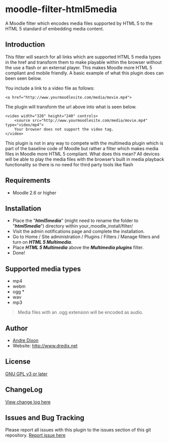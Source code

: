 # moodle-filter-html5media
A Moodle filter which encodes media files supported by HTML 5 to the HTML 5 standard of embedding media content.

## Introduction
This filter will search for all links which are supported HTML 5 media types in the href and transform them to make playable within the browser without the use a flash or an external player. This makes Moodle more HTML 5 compliant and mobile friendly. A basic example of what this plugin does can been seen below.

You include a link to a video file as follows:
```
<a href="http://www.yourmoodlesite.com/media/movie.mp4">
```
The plugin will transform the url above into what is seen below.
```
<video width="320" height="240" controls>
	<source src="http://www.yourmoodlesite.com/media/movie.mp4" type="video/mp4">
	Your browser does not support the video tag.
</video> 
```

This plugin is not in any way to compete with the multimedia plugin which is part of the baseline code of Moodle but rather a filter which makes media files in Moodle more HTML 5 compliant. What does this mean? All devices will be able to play the media files with the browser’s built in media playback functionality so there is no need for third party tools like flash

## Requirements
 -  Moodle 2.6 or higher

## Installation
- Place the "***html5media***" (might need to rename the folder to "***html5media***") directory within your_moodle_install/filter/
- Visit the admin notifications page and complete the installation.
- Go to Home / Site administration / Plugins / Filters / Manage filters and turn on ***HTML 5 Multimedia***.
- Place ***HTML 5 Multimedia*** above the ***Multimedia plugins*** filter.
- Done!

## Supported media types
  - mp4
  - webm
  - ogg *
  - wav
  - mp3

>Media files with an .ogg extension will be encoded as audio.

## Author
- [Andre Dixon](https://moodle.org/user/profile.php?id=1956202)
- Website: http://www.dredix.net

## License
[GNU GPL v3 or later](http://www.gnu.org/copyleft/gpl.html)

## ChangeLog
[View change log here](https://github.com/dredix84/moodle-filter_html5media/wiki/Change-log)


## Issues and Bug Tracking
Please report all issues with this plugin to the issues section of this git repository. 
[Report issue here](https://github.com/dredix84/moodle-filter-html5media/issues)
